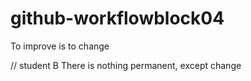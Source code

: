 # github-workflowblock04
To improve is to change

// student B 
There is nothing permanent, except change